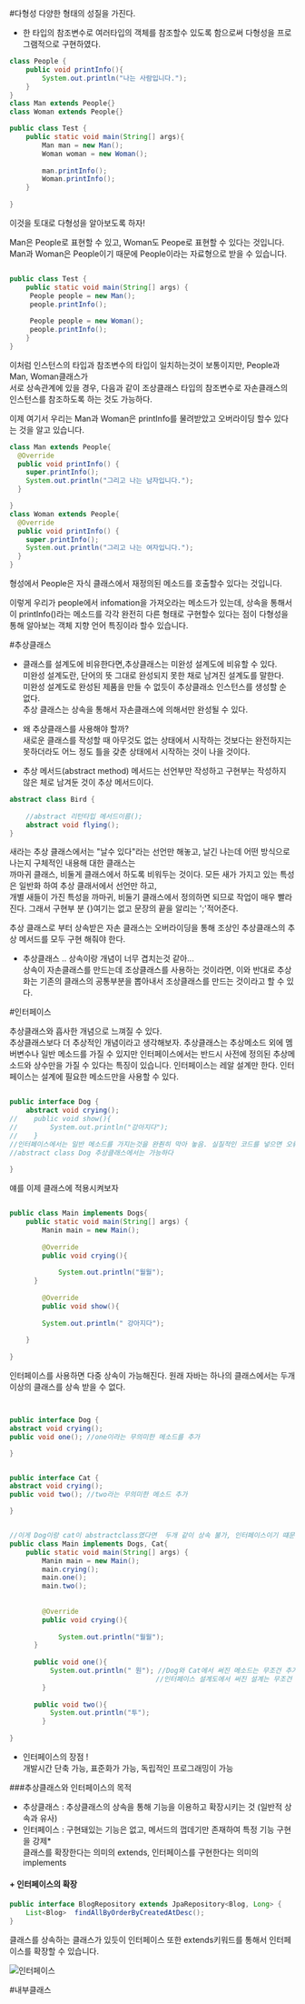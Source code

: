 #다형성
다양한 형태의 성질을 가진다.
-  한 타입의 참조변수로 여러타입의 객체를 참조할수 있도록 함으로써 다형성을 프로그램적으로 구현하였다.
```java
class People {
    public void printInfo(){
        System.out.println("나는 사람입니다.");
    }
}
class Man extends People{}
class Woman extends People{}

public class Test {
    public static void main(String[] args){
        Man man = new Man();
        Woman woman = new Woman();
        
        man.printInfo();
        Woman.printInfo();                    
    }
    
}
```

이것을 토대로 다형성을 알아보도록 하자!

Man은 People로 표현할 수 있고, Woman도 Peope로 표현할 수 있다는 것입니다.
Man과 Woman은 People이기 때문에 People이라는 자료형으로 받을 수 있습니다.

```java

public class Test {
    public static void main(String[] args) {
     People people = new Man();
     people.printInfo();
     
     People people = new Woman();
     people.printInfo();            
    }    
}
```
이처럼 인스턴스의 타입과 참조변수의 타입이 일치하는것이 보통이지만, People과 Man, Woman클래스가  
서로 상속관계에 있을 경우, 다음과 같이 조상클래스 타입의 참조변수로 자손클래스의 인스턴스를 참조하도록 하는 것도 가능하다.



이제 여기서 우리는 Man과  Woman은 printInfo를 물려받았고 오버라이딩 할수 있다는 것을 알고 있습니다.

```java
class Man extends People{
  @Override
  public void printInfo() {
    super.printInfo();
    System.out.println("그리고 나는 남자입니다.");
  }

}
class Woman extends People{
  @Override
  public void printInfo() {
    super.printInfo();
    System.out.println("그리고 나는 여자입니다.");
  }
}

```
형성에서 People은 자식 클래스에서 재정의된 메소드를 호출할수 있다는 것입니다.

이렇게 우리가 people에서 infomation을 가져오라는 메소드가 있는데, 상속을 통해서  
이 printInfo()라는 메소드를 각각 완전히 다른 형태로 구현할수 있다는 점이 다형성을 통해 알아보는 객체 지향 언어 특징이라 할수 있습니다.









#추상클래스
- 클래스를 설계도에 비유한다면,추상클래스는 미완성 설계도에 비유할 수 있다.  
  미완성 설계도란, 단어의 뜻 그대로 완성되지 못한 채로 남겨진 설계도를 말한다.  
  미완성 설계도로 완성된 제품을 만들 수 없듯이 추상클래소 인스턴스를 생성할 순 없다.  
  추상 클래스는 상속을 통해서 자손클래스에 의해서만 완성될 수 있다.

- 왜 추상클래스를 사용해야 할까?  
  새로운 클래스를 작성할 때 아무것도 없는 상태에서 시작하는 것보다는 완전하지는 못하더라도 어느 정도 틀을 갖춘 상태에서 시작하는 것이 나을 것이다.
- 추상 메서드(abstract method)
  메서드는 선언부만 작성하고 구현부는 작성하지 않은 체로 남겨둔 것이 추상 메서드이다.
```java
abstract class Bird {
    
    //abstract 리턴타입 메서드이름();
    abstract void flying();
}
```
새라는 추상 클래스에서는 "날수 있다"라는 선언만 해놓고, 날긴 나는데 어떤 방식으로 나는지 구체적인 내용해 대한 클래스는  
까마귀 클래스, 비둘게 클래스에서 하도록 비워두는 것이다. 모든 새가 가지고 있는 특성은 일반화 하여 추상 클래서에서 선언만 하고,  
개별 새들이 가진 특성을 까마귀, 비둘기 클래스에서 정의하면 되므로 작업이 매우 빨라진다.
그래서 구현부 분 {}여기는 없고 문장의 끝을 알리는 ';'적어준다.

추상 클래스로 부터 상속받은 자손 클래스는 오버라이딩을 통해 조상인 추상클래스의  추상 메서드를 모두 구현 해줘야 한다.


- 추상클래스 .. 상속이랑 개념이 너무 겹치는것 같아...  
  상속이 자손클래스를 만드는데 조상클래스를 사용하는 것이라면, 이와 반대로 추상화는 기존의 클래스의 공통부분을 뽑아내서 조상클래스를 만드는 것이라고 할 수 있다.

#인터페이스

추상클래스와 흡사한 개념으로 느껴질 수 있다.  
추상클래스보다 더 추상적인 개념이라고 생각해보자.
추상클래스는 추상메소드 외에 멤버변수나 일반 메소드를 가질 수 있지만 인터페이스에서는 반드시 사전에 정의된 추상메소드와 상수만을 가질 수 있다는 특징이 있습니다.
인터페이스는 레알 설계만 한다.
인터페이스는 설계에 필요한 메소드만을 사용할 수 있다.

```java

public interface Dog {
    abstract void crying();
//    public void show(){
//        System.out.println("강아지다");
//    }
//인터페이스에서는 일반 메소드를 가지는것을 완줜히 막아 놓음. 실질적인 코드를 넣으면 오류가 발생함
//abstract class Dog 추상클래스에서는 가능하다   
    
}

```
얘를 이제 클래스에 적용시켜보자
```java

public class Main implements Dogs{
    public static void main(String[] args) {
        Manin main = new Main();
        
        @Override
        public void crying(){
            
            System.out.println("월월");
      }
      
        @Override
        public void show(){
            
        System.out.println(" 강아지다");
        
    }   
    
}

```
인터페이스를 사용하면 다중 상속이 가능해진다.
원래 자바는 하나의 클래스에서는 두개 이상의 클래스를 상속 받을 수 없다.



```java


public interface Dog {
abstract void crying();
public void one(); //one이라는 무의미한 메소드를 추가

}


```

```java

public interface Cat {
abstract void crying();
public void two(); //two라는 무의미한 메소드 추가

}
```




```java

//이게 Dog이랑 cat이 abstractclass였다면  두개 같이 상속 불가, 인터페이스이기 떄문에 가능
public class Main implements Dogs, Cat{
    public static void main(String[] args) {
        Manin main = new Main();
        main.crying();
        main.one();
        main.two();
        
        
        @Override
        public void crying(){
            
            System.out.println("월월");
      }      
    
      public void one(){
          System.out.println(" 원"); //Dog와 Cat에서 써진 메소드는 무조건 추가되어야함. 강제성이 있다.
                                    //인터페이스 설계도에서 써진 설계는 무조건 써야한다는 말임.빡빡하네
        }
        
      public void two(){
          System.out.println("투");
        }
        
}

```


- 인터페이스의 장점 !  
  개발시간 단축 가능, 표준화가 가능, 독립적인 프로그래밍이 가능


###추상클래스와 인터페이스의 목적
- 추상클래스 : 추상클래스의 상속을 통해 기능을 이용하고 확장시키는 것 (일반적 상속과 유사)
- 인터페이스 : 구현돼있는 기능은 없고, 메서드의 껍데기만 존재하여 특정 기능 구현을 강제*  
  클래스를 확장한다는 의미의 extends, 인터페이스를 구현한다는 의미의 implements
#### + 인터페이스의 확장

```java
public interface BlogRepository extends JpaRepository<Blog, Long> {
    List<Blog>  findAllByOrderByCreatedAtDesc();
}
```
클래스를 상속하는 클래스가 있듯이 인터페이스 또한 extends키워드를 통해서 인터페이스를 확장할 수 있습니다.

![인터페이스](https://media.vlpt.us/images/bahar-j/post/f89fa634-a1ec-4033-b180-939a6a574462/image.png)


#내부클래스